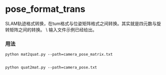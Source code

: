 # pose_format_trans
SLAM轨迹格式转换，在tum格式与位姿矩阵格式之间转换。其实就是四元数与旋转矩阵之间的转换。
\\
输入文件示例已经给出。
### 用法
```
python mat2quat.py --path=camera_pose_matrix.txt


python quat2mat.py --path=camera_pose.txt
```
